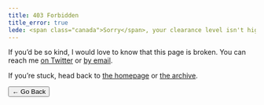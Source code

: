 ```yaml
---
title: 403 Forbidden
title_error: true
lede: <span class="canada">Sorry</span>, your clearance level isn't high enough!
---
```


<div class=" [ box  box--error ] ">
    <p>If you’d be so kind, I would love to know that this page is broken. You can reach me <a href="{{ author.urls.twitter }}">on Twitter</a> or <a href="mailto:{{ author.email }}">by email</a>.</p>
    <p>If you’re stuck, head back to <a href="/">the homepage</a> or <a href="/archive/">the archive</a>.</p>
</div>

<nav class=" [ navigator ] ">
    <button type="button" onclick="history.back(-1)" aria-label="Go back">← Go Back</button>
</nav>
